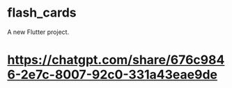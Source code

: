 # flash_cards

A new Flutter project.
# https://chatgpt.com/share/676c9846-2e7c-8007-92c0-331a43eae9de
